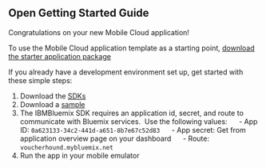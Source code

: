 Open Getting Started Guide
-----------------------------------------
Congratulations on your new Mobile Cloud application!

To use the Mobile Cloud application template as a starting point, [download the starter application package](https://console-classic-20150909-114631.ng.bluemix.net:443/rest/../rest/apps/0a623133-34c2-441d-a651-8b7e67c52d83/starter-download)

If you already have a development environment set up, get started with these simple steps:

1. Download the [SDKs](https://www.ng.bluemix.net/docs/#starters/mobile/index.html#index)
2. Download a [sample](https://hub.jazz.net/user/mobilecloud)
3. The IBMBluemix SDK requires an application id, secret, and route to communicate with Bluemix services.  Use the following values:
     - App ID: `0a623133-34c2-441d-a651-8b7e67c52d83`
     - App secret: Get from application overview page on your dashboard
     - Route: `voucherhound.mybluemix.net` 
4. Run the app in your mobile emulator